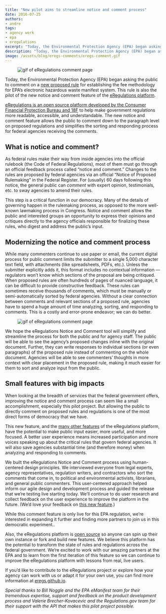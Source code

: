 ```yaml
---
title: "New pilot aims to streamline notice and comment process"
date: 2016-07-25
authors:
- andre
tags:
- agency work
- epa
- eregulations
excerpt: "Today, the Environmental Protection Agency (EPA) began asking the public to comment on a new proposed rule that would affect how the EPA tracks hazardous waste as it moves around the country. This rule is also the pilot of the new notice and comment feature of the eRegulations platform."
description: "Today, the Environmental Protection Agency (EPA) began asking the public to comment on a new proposed rule that would affect how the EPA tracks hazardous waste as it moves around the country. This rule is also the pilot of the new notice and comment feature of the eRegulations platform."
image: /assets/blog/eregs-comments/eregs-comment.gif
---
```

<figure>
	<img src="{{site.baseurl}}/assets/blog/eregs-comments/eregs-comment.gif" alt="gif of eRegulations comment page">
</figure>

Today, the Environmental Protection Agency (EPA) began asking the public to comment on a [new proposed rule](https://epa-notice.usa.gov/preamble/0000_0000/intro) for establishing the fee methodology for EPA’s electronic hazardous waste manifest system. This rule is also the pilot of the new notice and comment feature of the [eRegulations platform](https://eregs.github.io/). 

[eRegulations is an open source platform developed by the Consumer Financial Protection Bureau and 18F](https://18f.gsa.gov/2015/12/09/an-open-source-government-is-a-faster-more-efficient-government/) to help make government regulations more readable, accessible, and understandable. The new notice and comment feature allows the public to comment down to the paragraph level on proposed regulations and simplifies the sorting and responding process for federal agencies receiving the comments. 

## What is notice and comment?

As federal rules make their way from inside agencies into the official rulebook (the Code of Federal Regulations), most of them must go through an official feedback process called “notice and comment.” Changes to the rules are proposed by federal agencies via an official “Notice of Proposed Rulemaking” in the Federal Register. For (usually) 60 days following this notice, the general public can _comment_ with expert opinion, testimonials, etc. to sway agencies to amend their rules.

This step is a critical function in our democracy. Many of the details of governing happen in the rulemaking process, as opposed to the more well-known lawmaking process in Congress. Notice and comment allows the public and interested groups an opportunity to express their opinions and critiques directly to the agency officials responsible for finalizing these rules, who digest and address the public’s input.

## Modernizing the notice and comment process

While many commenters continue to use paper or email, the current digital process for public comment limits the submitter to a single 5,000 character text field, with attachments (like spreadsheets, PDFs, etc.). Unless the submitter explicitly adds it, this format includes no contextual information — regulators won’t know which sections of the proposal are being critiqued. When proposed rules are often hundreds of pages of nuanced language, it can be difficult to provide constructive feedback. These rules can sometimes receive thousands of comments, which must be manually or semi-automatically sorted by federal agencies. Without a clear connection between comments and relevant sections of a proposed rule, agencies have to spend a huge amount of time analyzing, sorting, and responding to comments. This is a costly and error-prone endeavor; we can do better.

<figure>
	<img src="{{site.baseurl}}/assets/blog/eregs-comments/previous-system.png" alt="gif of eRegulations comment page">
</figure>

We hope the eRegulations Notice and Comment tool will simplify and streamline the process for both the public and for agency staff. The public will be able to see the agency’s proposed changes inline with the original document. Further, they can write responses to individual sections (or even paragraphs) of the proposed rule instead of commenting on the whole document. Agencies will be able to see commenters’ thoughts in more context with clear placement in the proposed rule, making it much easier for them to sort and analyze input from the public. 

## Small features with big impacts

When looking at the breadth of services that the federal government offers, improving the notice and comment process can seem like a small accomplishment, especially this pilot project. But allowing the public to directly comment on proposed rules and regulations is one of the most direct forms of democracy that we have. 

This new feature, and the [many other features](https://eregs.github.io/features/) of the eRegulations platform, have the potential to make public input easier, more useful, and more focused. A better user experience means increased participation and more voices speaking up about the critical rules that govern federal agencies. It will also save agencies substantial time (and therefore money) when analyzing and responding to comments. 

We built the eRegulations Notice and Comment process using human-centered design principles. We interviewed everyone from legal experts, agency representatives, regulation writers, and contractors who sort the comments that come in, to political and environmental activists, librarians, and general public commenters. This user-centered approach helped inform our agile design and development process and guided the release that we’re testing live starting today. We’ll continue to do user research and collect feedback on the user experience to improve the platform in the future. (We’d love your feedback on [this new feature](https://epa-notice.usa.gov/).)

While this comment feature is only live for this EPA regulation, we’re interested in expanding it further and finding more partners to join us in this democratic experiment.. 

Also, the eRegulations platform is [open source](https://eregs.github.io/) so anyone can spin up their own instance or fork and build new features. We believe this platform has the potential to transform the state of rules and regulations across the federal government. We’re excited to work with our amazing partners at the EPA and to learn from the first iteration of this feature so we can continue to improve the eRegulations platform with lessons from real, live users. 

If you’d like to contribute to the eRegulations project or explore how your agency can work with us or adapt it for your own use, you can find more information at [eregs.github.io](https://eregs.github.io/). 

_Special thanks to Bill Noggle and the EPA eManifest team for their tremendous expertise, support and feedback on the product development process and Valerie Brecher-Kovacevic and the Regulations.gov team for their support with the API that makes this pilot project possible._
